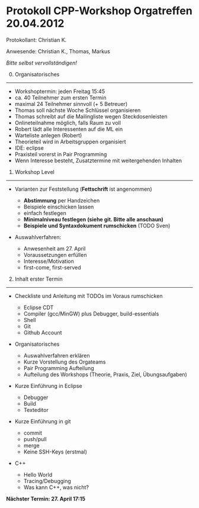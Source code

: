Protokoll CPP-Workshop Orgatreffen 20.04.2012
=============================================

Protokollant: Christian K.

Anwesende: Christian K., Thomas, Markus

*Bitte selbst vervollständigen!*

0. Organisatorisches
--------------------

- Workshoptermin: jeden Freitag 15:45
- ca. 40 Teilnehmer zum ersten Termin
- maximal 24 Teilnehmer sinnvoll (+ 5 Betreuer)
- Thomas soll nächste Woche Schlüssel organisieren
- Thomas schreibt auf die Mailingliste wegen Steckdosenleisten
- Onlineteilnahme möglich, falls Raum zu voll
- Robert lädt alle Interessenten auf die ML ein
- Warteliste anlegen (Robert)
- Theorieteil wird in Arbeitsgruppen organisiert
- IDE: eclipse
- Praxisteil vorerst in Pair Programming
- Wenn Interesse besteht, Zusatztermine mit weitergehenden Inhalten


1. Workshop Level
-----------------

- Varianten zur Feststellung (__Fettschrift__ ist angenommen)
  * __Abstimmung__ per Handzeichen
  * Beispiele einschicken lassen
  * einfach festlegen
  * __Minimalniveau festlegen (siehe git. Bitte alle anschaun)__
  * __Beispiele und Syntaxdokument rumschicken__ (TODO Sven)

- Auswahlverfahren:
  * Anwesenheit am 27. April
  * Voraussetzungen erfüllen
  * Interesse/Motivation
  * first-come, first-served


2. Inhalt erster Termin
-----------------------

- Checkliste und Anleitung mit TODOs im Voraus rumschicken
  * Eclipse CDT
  * Compiler (gcc/MinGW) plus Debugger, build-essentials
  * Shell
  * Git
  * Github Account

- Organisatorisches
  * Auswahlverfahren erklären
  * Kurze Vorstellung des Orgateams
  * Pair Programming Aufteilung
  * Aufteilung des Workshops (Theorie, Praxis, Ziel, Übungsaufgaben)

- Kurze Einführung in Eclipse
  * Debugger
  * Build
  * Texteditor

- Kurze Einführung in git
  * commit
  * push/pull
  * merge
  * Keine SSH-Keys (erstmal)

- C++
  * Hello World
  * Tracing/Debugging
  * Was kann C++, was nicht?

__Nächster Termin: 27. April 17:15__